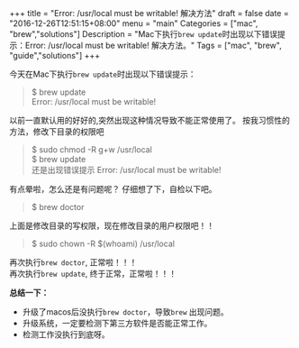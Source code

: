 +++
title = "Error: /usr/local must be writable! 解决方法"
draft = false
date = "2016-12-26T12:51:15+08:00"
menu = "main"
Categories = ["mac", "brew","solutions"]
Description = "Mac下执行`brew update`时出现以下错误提示：Error: /usr/local must be writable! 解决方法。"
Tags = ["mac", "brew", "guide","solutions"]
+++

今天在Mac下执行`brew update`时出现以下错误提示：
  
> $ brew update  
> Error: /usr/local must be writable!   

以前一直默认用的好好的,突然出现这种情况导致不能正常使用了。
按我习惯性的方法，修改下目录的权限吧

> $ sudo chmod -R g+w /usr/local  
  $ brew update  
还是出现错误提示
Error: /usr/local must be writable!  

有点晕啦，怎么还是有问题呢？ 仔细想了下，自检以下吧。

> $ brew doctor

上面是修改目录的写权限，现在修改目录的用户权限吧！！

> $ sudo chown -R $(whoami) /usr/local

再次执行`brew doctor`, 正常啦！！！  
再次执行`brew update`, 终于正常，正常啦！！！

**总结一下：** 
 
* 升级了macos后没执行`brew doctor`，导致`brew` 出现问题。    
* 升级系统，一定要检测下第三方软件是否能正常工作。     
* 检测工作没执行到底呀。

